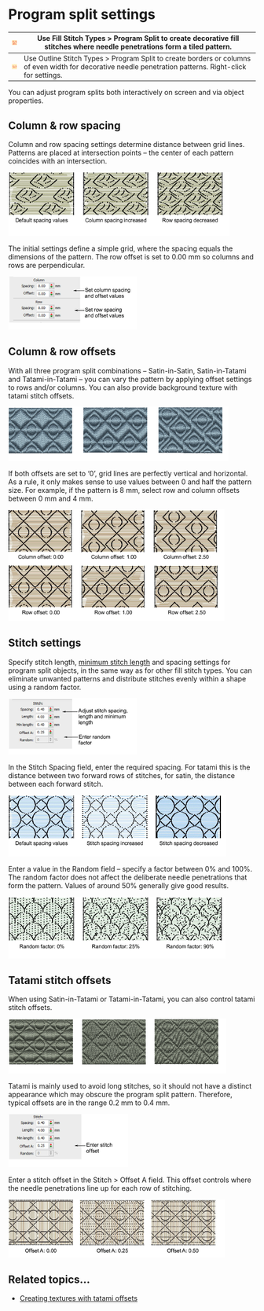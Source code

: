 # Program split settings

| ![ProgramSplit00051.png](assets/ProgramSplit00051.png) | Use Fill Stitch Types > Program Split to create decorative fill stitches where needle penetrations form a tiled pattern.                                  |
| ------------------------------------------------------ | --------------------------------------------------------------------------------------------------------------------------------------------------------- |
| ![ProgramSplit00052.png](assets/ProgramSplit00052.png) | Use Outline Stitch Types > Program Split to create borders or columns of even width for decorative needle penetration patterns. Right-click for settings. |

You can adjust program splits both interactively on screen and via object properties.

## Column & row spacing

Column and row spacing settings determine distance between grid lines. Patterns are placed at intersection points – the center of each pattern coincides with an intersection.

![patterns00053.png](assets/patterns00053.png)

The initial settings define a simple grid, where the spacing equals the dimensions of the pattern. The row offset is set to 0.00 mm so columns and rows are perpendicular.

![patterns00056.png](assets/patterns00056.png)

## Column & row offsets

With all three program split combinations – Satin-in-Satin, Satin-in-Tatami and Tatami-in-Tatami – you can vary the pattern by applying offset settings to rows and/or columns. You can also provide background texture with tatami stitch offsets.

![patterns00059.png](assets/patterns00059.png)

If both offsets are set to ‘0’, grid lines are perfectly vertical and horizontal. As a rule, it only makes sense to use values between 0 and half the pattern size. For example, if the pattern is 8 mm, select row and column offsets between 0 mm and 4 mm.

![patterns00060.png](assets/patterns00060.png)

## Stitch settings

Specify stitch length, [minimum stitch length](../../glossary/glossary#minimum-stitch-length) and spacing settings for program split objects, in the same way as for other fill stitch types. You can eliminate unwanted patterns and distribute stitches evenly within a shape using a random factor.

![patterns00063.png](assets/patterns00063.png)

In the Stitch Spacing field, enter the required spacing. For tatami this is the distance between two forward rows of stitches, for satin, the distance between each forward stitch.

![patterns00066.png](assets/patterns00066.png)

Enter a value in the Random field – specify a factor between 0% and 100%. The random factor does not affect the deliberate needle penetrations that form the pattern. Values of around 50% generally give good results.

![patterns00069.png](assets/patterns00069.png)

## Tatami stitch offsets

When using Satin-in-Tatami or Tatami-in-Tatami, you can also control tatami stitch offsets.

![patterns00072.png](assets/patterns00072.png)

Tatami is mainly used to avoid long stitches, so it should not have a distinct appearance which may obscure the program split pattern. Therefore, typical offsets are in the range 0.2 mm to 0.4 mm.

![patterns00073.png](assets/patterns00073.png)

Enter a stitch offset in the Stitch > Offset A field. This offset controls where the needle penetrations line up for each row of stitching.

![patterns00076.png](assets/patterns00076.png)

## Related topics...

- [Creating textures with tatami offsets](Creating_textures_with_tatami_offsets)
